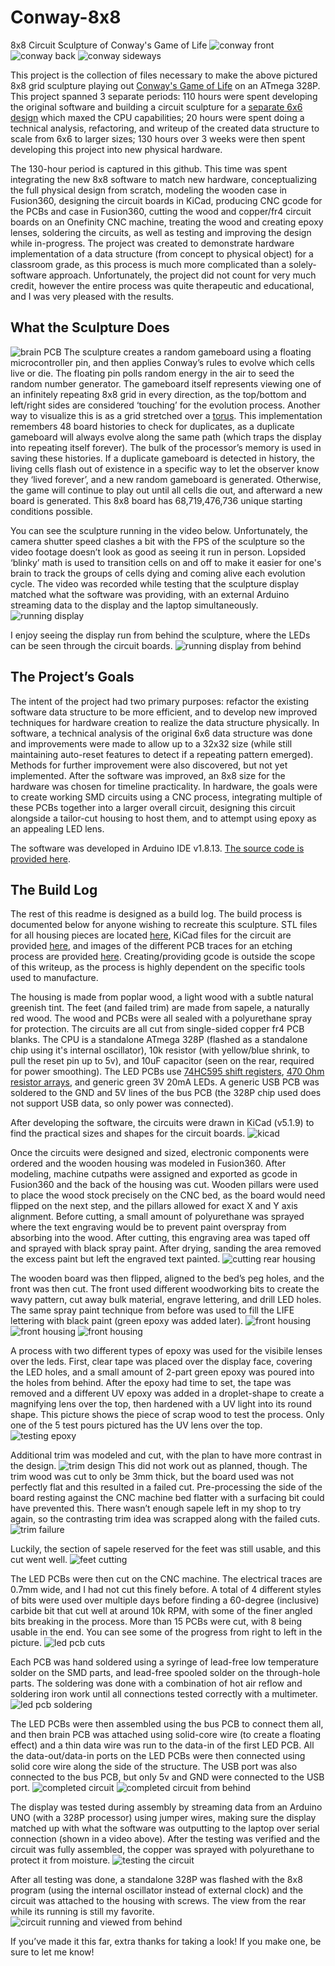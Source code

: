# Conway-8x8
8x8 Circuit Sculpture of Conway's Game of Life
![conway front](./media/life_pic.jpg "Conway Circuit Sculpture")
![conway back](./media/backside.jpg "Conway Circuit Sculpture Backside")
![conway sideways](./media/sideways.jpg "Conway Circuit Sculpture Sideways")

   This project is the collection of files necessary to make the above pictured 8x8 grid sculpture playing out [Conway's Game of Life](https://www.youtube.com/watch?v=Kk2MH9O4pXY) on an ATmega 328P. This project spanned 3 separate periods: 110 hours were spent developing the original software and building a circuit sculpture for a [separate 6x6 design](./media/6x6_design.jpg) which maxed the CPU capabilities; 20 hours were spent doing a technical analysis, refactoring, and writeup of the created data structure to scale from 6x6 to larger sizes; 130 hours over 3 weeks were then spent developing this project into new physical hardware. 

   The 130-hour period is captured in this github. This time was spent integrating the new 8x8 software to match new hardware, conceptualizing the full physical design from scratch, modeling the wooden case in Fusion360, designing the circuit boards in KiCad, producing CNC gcode for the PCBs and case in Fusion360, cutting the wood and copper/fr4 circuit boards on an Onefinity CNC machine, treating the wood and creating epoxy lenses, soldering the circuits, as well as testing and improving the design while in-progress. The project was created to demonstrate hardware implementation of a data structure (from concept to physical object) for a classroom grade, as this process is much more complicated than a solely-software approach. Unfortunately, the project did not count for very much credit, however the entire process was quite therapeutic and educational, and I was very pleased with the results.

## What the Sculpture Does
![brain PCB](./media/CPU.jpg "ATmega 328P CPU")
   The sculpture creates a random gameboard using a floating microcontroller pin, and then applies Conway’s rules to evolve which cells live or die. The floating pin polls random energy in the air to seed the random number generator. The gameboard itself represents viewing one of an infinitely repeating 8x8 grid in every direction, as the top/bottom and left/right sides are considered ‘touching’ for the evolution process. Another way to visualize this is as a grid stretched over a [torus](https://en.wikipedia.org/wiki/Torus). This implementation remembers 48 board histories to check for duplicates, as a duplicate gameboard will always evolve along the same path (which traps the display into repeating itself forever). The bulk of the processor’s memory is used in saving these histories. If a duplicate gameboard is detected in history, the living cells flash out of existence in a specific way to let the observer know they ‘lived forever’, and a new random gameboard is generated. Otherwise, the game will continue to play out until all cells die out, and afterward a new board is generated. This 8x8 board has 68,719,476,736 unique starting conditions possible. 
  
  You can see the sculpture running in the video below. Unfortunately, the camera shutter speed clashes a bit with the FPS of the sculpture so the video footage doesn’t look as good as seeing it run in person. Lopsided ‘blinky’ math is used to transition cells on and off to make it easier for one's brain to track the groups of cells dying and coming alive each evolution cycle. The video was recorded while testing that the sculpture display matched what the software was providing, with an external Arduino streaming data to the display and the laptop simultaneously.
![running display](./media/running_test.gif "Display Running Test Program")

   I enjoy seeing the display run from behind the sculpture, where the LEDs can be seen through the circuit boards.
![running display from behind](./media/running_rear.gif "Display Running Viewed From Behind")

## The Project’s Goals
   The intent of the project had two primary purposes: refactor the existing software data structure to be more efficient, and to develop new improved techniques for hardware creation to realize the data structure physically. In software, a technical analysis of the original 6x6 data structure was done and improvements were made to allow up to a 32x32 size (while still maintaining auto-reset features to detect if a repeating pattern emerged). Methods for further improvement were also discovered, but not yet implemented. After the software was improved, an 8x8 size for the hardware was chosen for timeline practicality. In hardware, the goals were to create working SMD circuits using a CNC process, integrating multiple of these PCBs together into a larger overall circuit, designing this circuit alongside a tailor-cut housing to host them, and to attempt using epoxy as an appealing LED lens.
   
   The software was developed in Arduino IDE v1.8.13. [The source code is provided here](./src/conway3/conway3.ino).

## The Build Log
  The rest of this readme is designed as a build log. The build process is documented below for anyone wishing to recreate this sculpture. STL files for all housing pieces are located [here](./models), KiCad files for the circuit are provided [here](./kicad/conway), and images of the different PCB traces for an etching process are provided [here](./pcb_svg_images). Creating/providing gcode is outside the scope of this writeup, as the process is highly dependent on the specific tools used to manufacture.
  
   The housing is made from poplar wood, a light wood with a subtle natural greenish tint. The feet (and failed trim) are made from sapele, a naturally red wood. The wood and PCBs were all sealed with a polyurethane spray for protection. The circuits are all cut from single-sided copper fr4 PCB blanks. The CPU is a standalone ATmega 328P (flashed as a standalone chip using it's internal oscillator), 10k resistor (with yellow/blue shrink, to pull the reset pin up to 5v), and 10uF capacitor (seen on the rear, required for power smoothing). The LED PCBs use [74HC595 shift registers]( https://www.digikey.com/en/products/detail/nexperia-usa-inc/74HC595D-118/763087), [470 Ohm resistor arrays](https://www.digikey.com/en/products/detail/bourns-inc/CAY16-471J4LF/2566756), and generic green 3V 20mA LEDs. A generic USB PCB was soldered to the GND and 5V lines of the bus PCB (the 328P chip used does not support USB data, so only power was connected).

After developing the software, the circuits were drawn in KiCad (v5.1.9) to find the practical sizes and shapes for the circuit boards.
![kicad](./media/kicad.png "KiCad desktop view")

Once the circuits were designed and sized, electronic components were ordered and the wooden housing was modeled in Fusion360. After modeling, machine cutpaths were assigned and exported as gcode in Fusion360 and the back of the housing was cut. Wooden pillars were used to place the wood stock precisely on the CNC bed, as the board would need flipped on the next step, and the pillars allowed for exact X and Y axis alignment. Before cutting, a small amount of polyurethane was sprayed where the text engraving would be to prevent paint overspray from absorbing into the wood. After cutting, this engraving area was taped off and sprayed with black spray paint. After drying, sanding the area removed the excess paint but left the engraved text painted.
![cutting rear housing](./media/cutting_rear.jpg "Cutting Rear Housing")

The wooden board was then flipped, aligned to the bed’s peg holes, and the front was then cut. The front used different woodworking bits to create the wavy pattern, cut away bulk material, engrave lettering, and drill LED holes. The same spray paint technique from before was used to fill the LIFE lettering with black paint (green epoxy was added later).
![front housing](./media/cutting_wood1.jpg "Cutting Waves")
![front housing](./media/cutting_wood2.jpg "Cutting Holes")
![front housing](./media/cutting_finished.jpg "Finished Cutting")

A process with two different types of epoxy was used for the visibile lenses over the leds. First, clear tape was placed over the display face, covering the LED holes, and a small amount of 2-part green epoxy was poured into the holes from behind. After the epoxy had time to set, the tape was removed and a different UV epoxy was added in a droplet-shape to create a magnifying lens over the top, then hardened with a UV light into its round shape. This picture shows the piece of scrap wood to test the process. Only one of the 5 test pours pictured has the UV lens over the top.
![testing epoxy](./media/epoxy.jpg "Epoxy Test")

Additional trim was modeled and cut, with the plan to have more contrast in the design.
![trim design](./media/sculpture_with_trim.png "Trim Design")
This did not work out as planned, though. The trim wood was cut to only be 3mm thick, but the board used was not perfectly flat and this resulted in a failed cut. Pre-processing the side of the board resting against the CNC machine bed flatter with a surfacing bit could have prevented this. There wasn’t enough sapele left in my shop to try again, so the contrasting trim idea was scrapped along with the failed cuts.  
![trim failure](./media/failed_trim.jpg "Failed Trim Cut")

Luckily, the section of sapele reserved for the feet was still usable, and this cut went well.
![feet cutting](./media/feet.jpg "Feet Cut")

The LED PCBs were then cut on the CNC machine. The electrical traces are 0.7mm wide, and I had not cut this finely before. A total of 4 different styles of bits were used over multiple days before finding a 60-degree (inclusive) carbide bit that cut well at around 10k RPM, with some of the finer angled bits breaking in the process. More than 15 PCBs were cut, with 8 being usable in the end. You can see some of the progress from right to left in the picture.
![led pcb cuts](./media/cutting_progress.jpg "LED PCB Cutting Progress")

Each PCB was hand soldered using a syringe of lead-free low temperature solder on the SMD parts, and lead-free spooled solder on the through-hole parts. The soldering was done with a combination of hot air reflow and soldering iron work until all connections tested correctly with a multimeter. 
![led pcb soldering](./media/soldering_pcb.jpg "LED PCB Soldering")

The LED PCBs were then assembled using the bus PCB to connect them all, and then brain PCB was attached using solid-core wire (to create a floating effect) and a thin data wire was run to the data-in of the first LED PCB. All the data-out/data-in ports on the LED PCBs were then connected using solid core wire along the side of the structure. The USB port was also connected to the bus PCB, but only 5v and GND were connected to the USB port. 
![completed circuit](./media/circuit_front.jpg "Complete Circuit")
![completed circuit from behind](./media/circuit_back.jpg "Complete Circuit Back")

The display was tested during assembly by streaming data from an Arduino UNO (with a 328P processor) using jumper wires, making sure the display matched up with what the software was outputting to the laptop over serial connection (shown in a video above). After the testing was verified and the circuit was fully assembled, the copper was sprayed with polyurethane to protect it from moisture.
![testing the circuit](./media/circuit_test.png "Testing the Full Display")

After all testing was done, a standalone 328P was flashed with the 8x8 program (using the internal oscillator instead of external clock) and the circuit was attached to the housing with screws. The view from the rear while its running is still my favorite.
![circuit running and viewed from behind](./media/illuminated_backside.jpg "Viewing the Display from Behind")

If you’ve made it this far, extra thanks for taking a look! If you make one, be sure to let me know!

